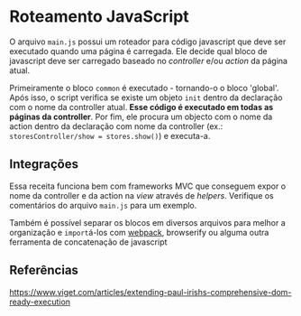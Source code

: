 # Roteamento JavaScript

O arquivo `main.js` possui um roteador para código javascript que deve ser executado quando uma página é carregada.
Ele decide qual bloco de javascript deve ser carregado baseado no *controller* e/ou *action* da página atual.

Primeiramente o bloco `common` é executado - tornando-o o bloco 'global'. 
Após isso, o script verifica se existe um objeto `init` dentro da declaração com o nome da controller atual.
**Esse código é executado em todas as páginas da controller**. 
Por fim, ele procura um objecto com o nome da action dentro da declaração com nome da controller (ex.: `storesController/show = stores.show()`) e executa-a.

## Integrações

Essa receita funciona bem com frameworks MVC que conseguem expor o nome da controller e da action na *view* através de *helpers*.
Verifique os comentários do arquivo `main.js` para um exemplo.

Também é possível separar os blocos em diversos arquivos para melhor a organização e `import`á-los com [webpack](), browserify ou alguma outra ferramenta de concatenação de javascript

## Referências
https://www.viget.com/articles/extending-paul-irishs-comprehensive-dom-ready-execution
